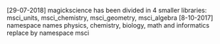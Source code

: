 [29-07-2018] magickscience has been divided in 4 smaller libraries: msci_units, msci_chemistry, msci_geometry, msci_algebra
[8-10-2017] namespace names physics, chemistry, biology, math and informatics replace by namespace msci
